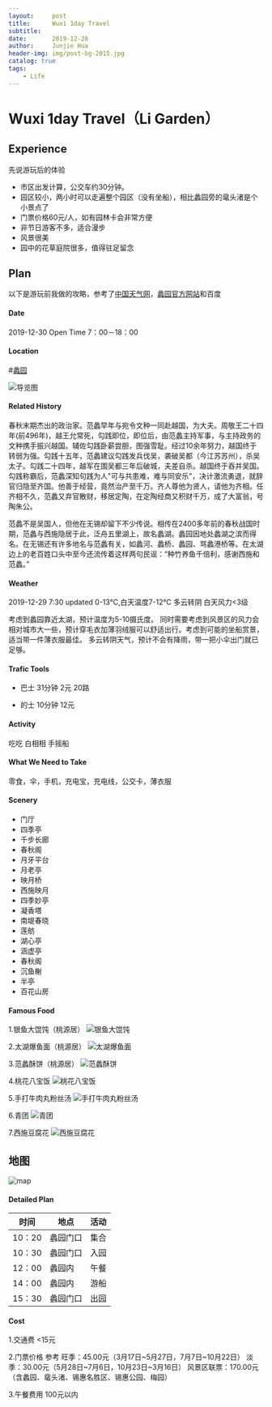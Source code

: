 ```yaml
---
layout:     post
title:      Wuxi 1day Travel
subtitle:    
date:       2019-12-28
author:     Junjie Hua
header-img: img/post-bg-2015.jpg
catalog: true
tags:
    - Life
---
```


# Wuxi 1day Travel（Li Garden）


## Experience
先说游玩后的体验
- 市区出发计算，公交车约30分钟。
- 园区较小，两小时可以走遍整个园区（没有坐船），相比蠡园旁的鼋头渚是个小景点了
- 门票价格60元/人，如有园林卡会非常方便
- 非节日游客不多，适合漫步
- 风景很美
- 园中的花草庭院很多，值得驻足留念

## Plan
以下是游玩前我做的攻略，参考了[中国天气网](http://www.weather.com.cn/)，[蠡园官方网站]((http://www.lihupark.com/))和百度

#### Date
2019-12-30 Open Time 7：00－18：00

#### Location
#[蠡园](http://www.lihupark.com/)

![导览图](http://www.lihupark.com/uploadfiles/201709/22/2017092209095432788705.jpg)


#### Related History
春秋末期杰出的政治家。范蠡早年与宛令文种一同赴越国，为大夫。周敬王二十四年(前496年)，越王允常死，勾践即位，即位后，由范蠡主持军事，与主持政务的文种携手振兴越国。辅佐勾践卧薪尝胆，图强雪耻。经过10余年努力，越国终于转弱为强。勾践十五年，范蠡建议勾践发兵伐吴，袭破吴都（今江苏苏州），杀吴太子。勾践二十四年，越军在围吴都三年后破城，夫差自杀。越国终于吞并吴国。勾践称霸后，范蠡深知句践为人"可与共患难，难与同安乐"，决计激流勇退，就辞官归隐至齐国。他善于经营，竟然治产至千万。齐人尊他为贤人，请他为齐相。任齐相不久，范蠡又弃官散财，移居定陶，在定陶经商又积财千万，成了大富翁，号陶朱公。  


范蠡不是吴国人，但他在无锡却留下不少传说。相传在2400多年前的春秋战国时期，范蠡与西施隐居于此，泛舟五里湖上，故名蠡湖。蠡园因地处蠡湖之滨而得名。在无锡还有许多地名与范蠡有关，如蠡河、蠡桥、蠡园、骂蠡港桥等。在太湖边上的老百姓口头中至今还流传着这样两句民谣：“种竹养鱼千倍利，感谢西施和范蠡。”



#### Weather
2019-12-29 7:30 updated 
0-13℃,白天温度7-12℃ 多云转阴 白天风力<3级

考虑到蠡园靠近太湖，预计温度为5-10摄氏度。
同时需要考虑到风景区的风力会相对城市大一些，预计穿毛衣加薄羽绒服可以舒适出行。考虑到可能的坐船赏景，适当带一件薄衣服最佳。
多云转阴天气，预计不会有降雨，带一把小伞出门就已足够。

#### Trafic Tools
- 巴士 31分钟 2元 
20路 

- 的士 10分钟 12元 

#### Activity

吃吃
白相相
手摇船

#### What We Need to Take

零食，伞，手机，充电宝，充电线，公交卡，薄衣服

#### Scenery

- 门厅
- 四季亭
- 千步长廊
- 春秋阁
- 月牙平台
- 月老亭
- 映月桥
- 西施映月
- 四季妙亭
- 凝香塔
- 南堤春晓
- 莲舫
- 湖心亭
- 涵虚亭
- 春秋阁
- 沉鱼榭
- 半亭
- 百花山房

#### Famous Food

1.银鱼大馄饨（桃源居）
![银鱼大馄饨](http://www.lihupark.com/images/news/zxhd/2018/5/14/0b47d337-919e-44a3-830d-8d4420c9fb67.jpg)

2.太湖爆鱼面（桃源居）
![太湖爆鱼面](http://www.lihupark.com/images/news/zxhd/2018/5/14/401f787f-11b0-45e3-876b-579d37649459.jpg)

3.范蠡酥饼（桃源居）
![范蠡酥饼](http://www.lihupark.com/images/news/zxhd/2018/5/14/77d88de3-80e0-40a9-a737-b5c99f74391c.jpg)

4.桃花八宝饭
![桃花八宝饭](http://www.lihupark.com/images/news/zxhd/2018/5/14/8e175e76-d4bd-4994-83b8-c70580947cb2.jpg)

5.手打牛肉丸粉丝汤
![手打牛肉丸粉丝汤](http://www.lihupark.com/images/news/zxhd/2018/5/14/a2c521a8-9bd3-4763-a18b-16b057bc5cbb.jpg)

6.青团
![青团](http://www.lihupark.com/images/news/zxhd/2018/5/14/5e2cd4b4-9416-44b1-bd17-90686cec77b7.jpg)

7.西施豆腐花
![西施豆腐花](http://www.lihupark.com/images/news/zxhd/2018/5/14/ca02ca5e-5643-419b-bc4c-b11063382ba0.jpg)

## 地图
![map](http://www.lihupark.com/images/news/zxhd/2018/5/14/f7853e9c-22d5-4eb4-8cfa-6887027cf438.jpg)


#### Detailed Plan
| 时间 | 地点 | 活动 |
| ------ | ------ | ------ |
| 10：20 | 蠡园门口 | 集合 |
| 10：30 | 蠡园门口 | 入园 |
| 12：00 | 蠡园内 | 午餐 |
| 14：00 | 蠡园内 | 游船 |
| 15：30 | 蠡园门口 | 出园 |

#### Cost
1.交通费 <15元


2.门票价格
参考 
旺季：45.00元（3月17日~5月27日，7月7日~10月22日） 
淡季：30.00元（5月28日~7月6日，10月23日~3月16日） 
风景区联票：170.00元（含蠡园、鼋头渚、锡惠名胜区、锡惠公园、梅园）

3.午餐费用 100元以内


